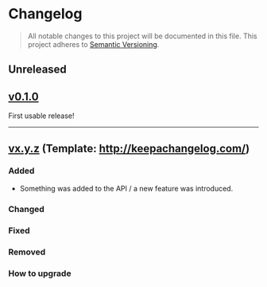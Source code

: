 # Changelog

> All notable changes to this project will be documented in this file. This project adheres to [Semantic Versioning](http://semver.org/spec/v2.0.0.html).

## Unreleased

## [v0.1.0](https://github.com/thibaudcolas/detect-wagtail/releases/tag/v0.1.0)

First usable release!

---

## [vx.y.z](https://github.com/thibaudcolas/detect-wagtail/releases/tag/x.y.z) (Template: <http://keepachangelog.com/>)

### Added

- Something was added to the API / a new feature was introduced.

### Changed

### Fixed

### Removed

### How to upgrade

